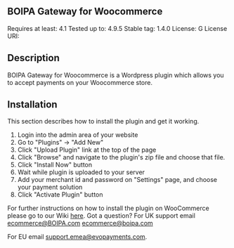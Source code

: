 ##  BOIPA Gateway for Woocommerce
Requires at least: 4.1
Tested up to: 4.9.5
Stable tag: 1.4.0
License: G
License URI:

##  Description

BOIPA Gateway for Woocommerce is a Wordpress plugin which allows you to accept payments on your Woocommerce store.

##  Installation

This section describes how to install the plugin and get it working.

1. Login into the admin area of your website
2. Go to "Plugins" -> "Add New"
3. Click "Upload Plugin" link at the top of the page
4. Click "Browse" and navigate to the plugin's zip file and choose that file.
5. Click "Install Now" button
6. Wait while plugin is uploaded to your server
7. Add your merchant id and password on "Settings" page, and choose your payment solution
8. Click "Activate Plugin" button

For further instructions on how to install the plugin on WooCommerce please go to our Wiki [here](https://github.com/BOIPA/WooCommerce_plugin/wiki/Installation-of-BOIPA-Plugin-for-WooCommerce).
Got a question? For UK support email ecommerce@BOIPA.com <ecommerce@boipa.com>

For EU email support.emea@evopayments.com.
